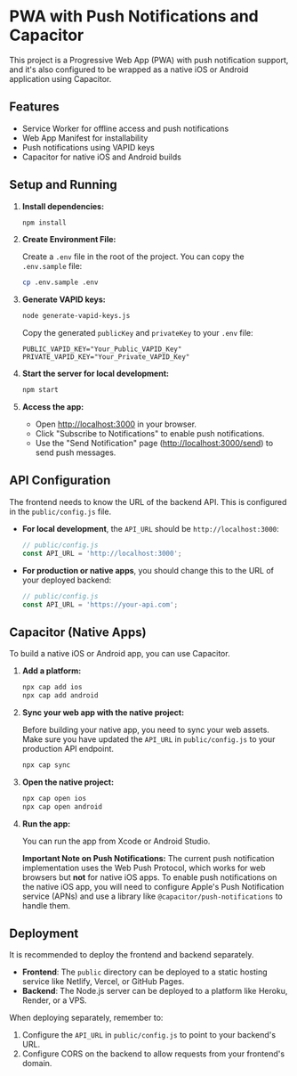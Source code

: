 # PWA with Push Notifications and Capacitor

This project is a Progressive Web App (PWA) with push notification support, and it's also configured to be wrapped as a native iOS or Android application using Capacitor.

## Features

-   Service Worker for offline access and push notifications
-   Web App Manifest for installability
-   Push notifications using VAPID keys
-   Capacitor for native iOS and Android builds

## Setup and Running

1.  **Install dependencies:**

    ```sh
    npm install
    ```

2.  **Create Environment File:**

    Create a `.env` file in the root of the project. You can copy the `.env.sample` file:

    ```sh
    cp .env.sample .env
    ```

3.  **Generate VAPID keys:**

    ```sh
    node generate-vapid-keys.js
    ```

    Copy the generated `publicKey` and `privateKey` to your `.env` file:

    ```
    PUBLIC_VAPID_KEY="Your_Public_VAPID_Key"
    PRIVATE_VAPID_KEY="Your_Private_VAPID_Key"
    ```

4.  **Start the server for local development:**

    ```sh
    npm start
    ```

5.  **Access the app:**
    -   Open [http://localhost:3000](http://localhost:3000) in your browser.
    -   Click "Subscribe to Notifications" to enable push notifications.
    -   Use the "Send Notification" page ([http://localhost:3000/send](http://localhost:3000/send)) to send push messages.

## API Configuration

The frontend needs to know the URL of the backend API. This is configured in the `public/config.js` file.

-   **For local development**, the `API_URL` should be `http://localhost:3000`:

    ```javascript
    // public/config.js
    const API_URL = 'http://localhost:3000';
    ```

-   **For production or native apps**, you should change this to the URL of your deployed backend:

    ```javascript
    // public/config.js
    const API_URL = 'https://your-api.com';
    ```

## Capacitor (Native Apps)

To build a native iOS or Android app, you can use Capacitor.

1.  **Add a platform:**

    ```sh
    npx cap add ios
    npx cap add android
    ```

2.  **Sync your web app with the native project:**

    Before building your native app, you need to sync your web assets. Make sure you have updated the `API_URL` in `public/config.js` to your production API endpoint.

    ```sh
    npx cap sync
    ```

3.  **Open the native project:**

    ```sh
    npx cap open ios
    npx cap open android
    ```

4.  **Run the app:**

    You can run the app from Xcode or Android Studio.

    **Important Note on Push Notifications:** The current push notification implementation uses the Web Push Protocol, which works for web browsers but **not** for native iOS apps. To enable push notifications on the native iOS app, you will need to configure Apple's Push Notification service (APNs) and use a library like `@capacitor/push-notifications` to handle them.

## Deployment

It is recommended to deploy the frontend and backend separately.

-   **Frontend**: The `public` directory can be deployed to a static hosting service like Netlify, Vercel, or GitHub Pages.
-   **Backend**: The Node.js server can be deployed to a platform like Heroku, Render, or a VPS.

When deploying separately, remember to:
1.  Configure the `API_URL` in `public/config.js` to point to your backend's URL.
2.  Configure CORS on the backend to allow requests from your frontend's domain.